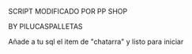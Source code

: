 SCRIPT MODIFICADO POR PP SHOP 

BY PILUCASPALLETAS

Añade a tu sql el item de "chatarra" y listo para iniciar


